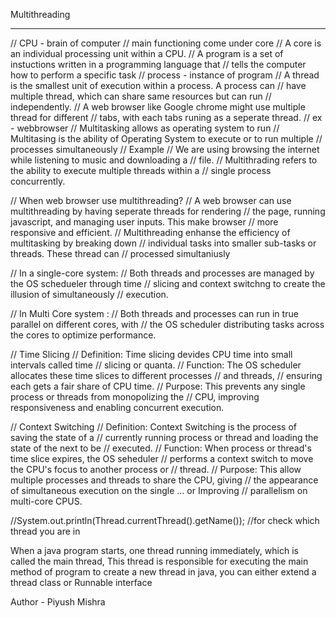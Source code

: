 Multithreading

---

// CPU - brain of computer
// main functioning come under core
// A core is an individual processing unit within a CPU.
// A program is a set of instuctions written in a programming language that
// tells the computer how to perform a specific task
// process - instance of program
// A thread is the smallest unit of execution within a process. A process can
// have multiple thread, which can share same resources but can run
// independently.
// A web browser like Google chrome might use multiple thread for different
// tabs, with each tabs runing as a seperate thread.
// ex - webbrowser
// Multitasking allows as operating system to run
// Multitasing is the ability of Operating System to execute or to run multiple
// processes simultaneously
// Example
// We are using browsing the internet while listening to music and downloading a
// file.
// Multithrading refers to the ability to execute multiple threads within a
// single process concurrently.

// When web browser use multithreading?
// A web browser can use multithreading by having seperate threads for rendering
// the page, running javascript, and managing user inputs. This make browser
// more responsive and efficient.
// Multithreading enhanse the efficiency of multitasking by breaking down
// individual tasks into smaller sub-tasks or threads. These thread can
// processed simultaniusly

// In a single-core system:
// Both threads and processes are managed by the OS schedueler through time
// slicing and context switchng to create the illusion of simultaneously
// execution.

// In Multi Core system :
// Both threads and processes can run in true parallel on different cores, with
// the OS scheduler distributing tasks across the cores to optimize performance.

// Time Slicing
// Definition: Time slicing devides CPU time into small intervals called time
// slicing or quanta.
// Function: The OS scheduler allocates these time slices to different processes
// and threads,
// ensuring each gets a fair share of CPU time.
// Purpose: This prevents any single process or threads from monopolizing the
// CPU, improving responsiveness and enabling concurrent execution.

// Context Switching
// Definition: Context Switching is the process of saving the state of a
// currently running process or thread and loading the state of the next to be
// executed.
// Function: When process or thread's time slice expires, the OS seheduler
// performs a context switch to move the CPU's focus to another process or
// thread.
// Purpose: This allow multiple processes and threads to share the CPU, giving
// the appearance of simultaneous execution on the single ... or Improving
// parallelism on multi-core CPUS.

//System.out.println(Thread.currentThread().getName()); //for check which thread you are in

When a java program starts, one thread running immediately, which is called the main thread, This thread is responsible for executing the main method of program
to create a new thread in java, you can either extend a thread class or Runnable interface

Author - Piyush Mishra
